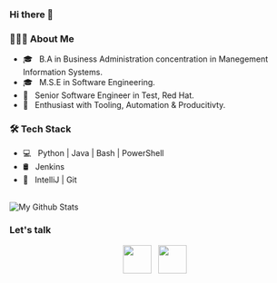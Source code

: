 ### Hi there 👋

<h3> 👨🏻‍💻 About Me </h3>

- 🎓 &nbsp; B.A in Business Administration concentration in Manegement Information Systems.
- 🎓 &nbsp; M.S.E in Software Engineering.
- 💼 &nbsp; Senior Software Engineer in Test, Red Hat.
- 🌱 &nbsp; Enthusiast with Tooling, Automation & Producitivty.

<h3>🛠 Tech Stack</h3>

- 💻 &nbsp; Python | Java | Bash | PowerShell
- 🛢 &nbsp; Jenkins
- 🔧 &nbsp; IntelliJ | Git

<br>

<img align="center" src="https://github-readme-stats.vercel.app/api?username=Dannyb48&include_all_commits=true&count_private=true&show_icons=true&line_height=20&title_color=7A7ADB&icon_color=2234AE&text_color=D3D3D3&bg_color=0,000000,130F40" alt="My Github Stats">

</br>

<h3> Let's talk </h3>

<p align="center">
&nbsp; <a href="www.linkedin.com/in/danny-baez-4783aabb" target="_blank" rel="noopener noreferrer"><img src="https://img.icons8.com/plasticine/100/000000/linkedin.png" width="50" /></a>
&nbsp; <a href="mailto:danny.baez.jr@gmail.com" target="_blank" rel="noopener noreferrer"><img src="https://img.icons8.com/plasticine/100/000000/gmail.png"  width="50" /></a>
</p>

<!--
**Dannyb48/Dannyb48** is a ✨ _special_ ✨ repository because its `README.md` (this file) appears on your GitHub profile.

Here are some ideas to get you started:

- 🔭 I’m currently working on ...
- 🌱 I’m currently learning ...
- 👯 I’m looking to collaborate on ...
- 🤔 I’m looking for help with ...
- 💬 Ask me about ...
- 📫 How to reach me: ...
- 😄 Pronouns: ...
- ⚡ Fun fact: ...
-->
